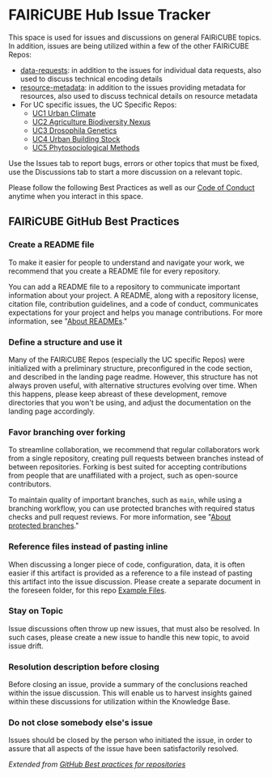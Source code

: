 # FAIRiCUBE Hub Issue Tracker
This space is used for issues and discussions on general FAIRiCUBE topics. In addition, issues are being utilized within a few of the other FAIRiCUBE Repos:
- [data-requests](https://github.com/FAIRiCUBE/data-requests): in addition to the issues for individual data requests, also used to discuss technical encoding details
- [resource-metadata](https://github.com/FAIRiCUBE/resource-metadata): in addition to the issues providing metadata for resources, also used to discuss technical details on resource metadata
- For UC specific issues, the UC Specific Repos:
  - [UC1 Urban Climate](https://github.com/FAIRiCUBE/uc1-urban-climate)
  - [UC2 Agriculture Biodiversity Nexus](https://github.com/FAIRiCUBE/uc2-agriculture-biodiversity-nexus)
  - [UC3 Drosophila Genetics](https://github.com/FAIRiCUBE/uc3-drosophola-genetics)
  - [UC4 Urban Building Stock](https://github.com/FAIRiCUBE/uc4-building-stock)
  - [UC5 Phytosociological Methods](https://github.com/FAIRiCUBE/uc3-biodiversity-occurence)

Use the Issues tab to report bugs, errors or other topics that must be fixed, use the Discussions tab to start a more discussion on a relevant topic.



Please follow the following Best Practices as well as our [Code of Conduct](https://github.com/FAIRiCUBE/FAIRiCUBE-Hub-issue-tracker/blob/main/Conduct/CodeOfConduct.md) anytime when you interact in this space.

## FAIRiCUBE GitHub Best Practices

### Create a README file

To make it easier for people to understand and navigate your work, we recommend that you create a README file for every repository.

You can add a README file to a repository to communicate important information about your project. A README, along with a repository license, citation file, contribution guidelines, and a code of conduct, communicates expectations for your project and helps you manage contributions. For more information, see "[About READMEs](https://docs.github.com/en/repositories/managing-your-repositorys-settings-and-features/customizing-your-repository/about-readmes)."

### Define a structure and use it
Many of the FAIRiCUBE Repos (especially the UC specific Repos) were initialized with a preliminary structure, preconfigured in the code section, and described in the landing page readme. However, this structure has not always proven useful, with alternative structures evolving over time. When this happens, please keep abreast of these development, remove directories that you won't be using, and adjust the documentation on the landing page accordingly.

### Favor branching over forking

To streamline collaboration, we recommend that regular collaborators work from a single repository, creating pull requests between branches instead of between repositories. Forking is best suited for accepting contributions from people that are unaffiliated with a project, such as open-source contributors.

To maintain quality of important branches, such as `main`, while using a branching workflow, you can use protected branches with required status checks and pull request reviews. For more information, see "[About protected branches](https://docs.github.com/en/repositories/configuring-branches-and-merges-in-your-repository/managing-protected-branches/about-protected-branches)."

### Reference files instead of pasting inline

When discussing a longer piece of code, configuration, data, it is often easier if this artifact is provided as a reference to a file instead of pasting this artifact into the issue discussion. Please create a separate document in the foreseen folder, for this repo [Example Files](https://github.com/FAIRiCUBE/FAIRiCUBE-Hub-issue-tracker/tree/main/Example%20Files).

### Stay on Topic
Issue discussions often throw up new issues, that must also be resolved. In such cases, please create a new issue to handle this new topic, to avoid issue drift.

### Resolution description before closing
Before closing an issue, provide a summary of the conclusions reached within the issue discussion. This will enable us to harvest insights gained within these discussions for utilization within the Knowledge Base.

### Do not close somebody else's issue
Issues should be closed by the person who initiated the issue, in order to assure that all aspects of the issue have been satisfactorily resolved. 

_Extended from [GitHub Best practices for repositories](https://docs.github.com/en/repositories/creating-and-managing-repositories/best-practices-for-repositories)_
